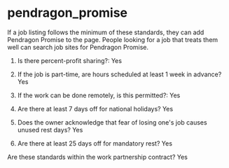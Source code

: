 # pendragon_promise
If a job listing follows the minimum of these standards, they can add Pendragon Promise to the page. People looking for a job that treats them well can search job sites for Pendragon Promise.

1. Is there percent-profit sharing?: Yes

2. If the job is part-time, are hours scheduled at least 1 week in advance? Yes

3. If the work can be done remotely, is this permitted?: Yes

4. Are there at least 7 days off for national holidays? Yes

5. Does the owner acknowledge that fear of losing one's job causes unused rest days? Yes

6. Are there at least 25 days off for mandatory rest? Yes

Are these standards within the work partnership contract? Yes
